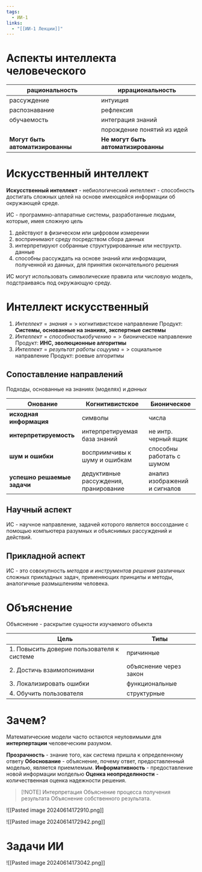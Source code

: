 ```yaml
---
tags:
  - ИИ-1
links:
  - "[[ИИ-1 Лекции]]"
---
```

# Аспекты интеллекта человеческого
| рациональность                   | иррациональность                    |
| -------------------------------- | ----------------------------------- |
| рассуждение                      | интуиция                            |
| распознавание                    | рефлексия                           |
| обучаемость                      | интеграция знаний                   |
|                                  | порождение понятий из идей          |
| **Могут быть автоматизированны** | **Не могут быть автоматизированны** |
# Искусственный интеллект

**Искусственный интеллект** - небиологический интеллект - способность достигать сложных целей на основе имеющейся информации об окружающей среде.

ИС - программно-аппаратные системы, разработанные людьми, которые, имея сложную цель
1. действуют в физическом или цифровом измерении
2. воспринимают среду посредством сбора данных
3. интерпретируют собранные структурированные или неструктр. данные
4. способны рассуждать на основе знаний или информации, полученной из данных, для принятия окончательного решения

ИС могут использовать символические правила или числовую модель, подстраиваясь под окружающую среду.

# Интеллект искусственный
1. $Интеллект = знания =>$ когнитивистское направление
   Продукт: **Системы, основанные на знаниях, экспертные системы**
2. $Интеллект = способность к обучению =>$ бионическое направление
   Продукт: **ИНС, эволюционные алгоритмы**
3. $Интеллект = результат\ работы\ соцуума =>$ социальное направление
   Продукт: роевые алгоритмы

## Сопоставление направлений
Подходы, основанные на знаниях (моделях) и *данных*

| Онование                    | Когнитивистское                       | Бионическое                   |
| --------------------------- | ------------------------------------- | ----------------------------- |
| **исходная информация**     | символы                               | числа                         |
| **интерпретируемость**      | интерпретируемая база знаний          | не интр. черный ящик          |
| **шум и ошибки**            | восприимчивы к шуму и ошибкам         | способны работать с шумом     |
| **успешно решаемые задачи** | дедуктивные рассуждения, пранирование | анализ изображений и сигналов |

## Научный аспект
ИС - научное направление, задачей которого является воссоздание с помощью компьютера разумных и объяснимых рассуждений и действий.

## Прикладной аспект
ИС - это совокупность *методов и инструментов решения* различных сложных прикладных задач, применяющих принципы и методы, аналогичные размышлениям человека.

# Объяснение
Объяснение - раскрытие сущности изучаемого объекта

| Цель                                       | Типы                   |
| ------------------------------------------ | ---------------------- |
| 1. Повысить доверие пользователя к системе | причинные              |
| 2. Достичь взаимопонимани                  | объяснение через закон |
| 3. Локализировать ошибки                   | функциональные         |
| 4. Обучить пользователя                    | структурные                       |

# Зачем?

Математические модели часто остаются неуловимыми для **интерпертации** человеческим разумом.

**Прозрачность** - знание того, как система пришла к определенному ответу
**Обоснование** - объяснение, почему ответ, предоставленный моделью, является приемлемым.
**Информативность** - предоставление новой информации молделью
**Оценка неопределнности** - количественная оценка надежности решения.

> [!NOTE] Интерпретация
> Объяснение процесса получения результата
> Объяснение собственного результата.

![[Pasted image 20240614172910.png]]

![[Pasted image 20240614172942.png]]

# Задачи ИИ

![[Pasted image 20240614173042.png]]
